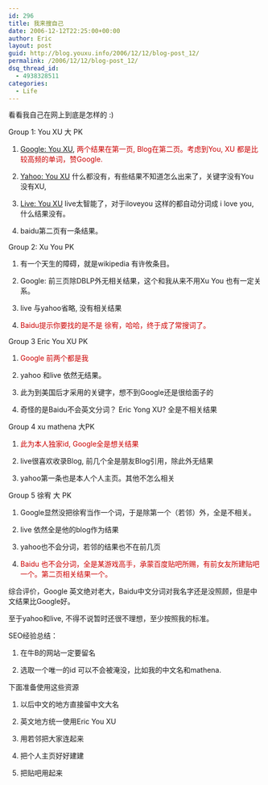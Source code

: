 ```yaml
---
id: 296
title: 我来搜自己
date: 2006-12-12T22:25:00+00:00
author: Eric
layout: post
guid: http://blog.youxu.info/2006/12/12/blog-post_12/
permalink: /2006/12/12/blog-post_12/
dsq_thread_id:
  - 4938328511
categories:
  - Life
---
```

看看我自己在网上到底是怎样的 :)

Group 1: You XU 大 PK
  
1. [Google: You XU](http://www.google.com/search?q=you+xu), <span style="color: rgb(204, 0, 0);">两个结果在第一页, Blog在第二页。考虑到You, XU 都是比较高频的单词，赞Google.</span>
  
2.  [Yahoo: You XU](http://search.yahoo.com/search?p=you+xu) 什么都没有，有些结果不知道怎么出来了，关键字没有You 没有XU,
  
3. [Live: You XU](http://search.live.com/results.aspx?q=you+xu) live太智能了，对于iloveyou 这样的都自动分词成 i love you, 什么结果没有。
  
4. baidu第二页有一条结果。

Group 2: Xu You PK
  
1. 有一个天生的障碍，就是wikipedia 有许攸条目。
  
2. Google: 前三页除DBLP外无相关结果，这个和我从来不用Xu You 也有一定关系。
  
3. live 与yahoo省略, 没有相关结果
  
4. <span style="color: rgb(204, 0, 0);">Baidu提示你要找的是不是 徐宥，哈哈，终于成了常搜词了。</span>
  
Group 3 Eric You XU PK
  
1. <span style="color: rgb(204, 0, 0);">Google 前两个都是我</span>
  
2. yahoo 和live 依然无结果。
  
3. 此为到美国后才采用的关键字，想不到Google还是很给面子的
  
4. 奇怪的是Baidu不会英文分词？ Eric Yong XU? 全是不相关结果

Group 4 xu mathena 大PK
  
1. <span style="color: rgb(204, 0, 0);">此为本人独家id, Google全是想关结果</span>
  
2. live很喜欢收录Blog, 前几个全是朋友Blog引用，除此外无结果
  
3. yahoo第一条也是本人个人主页。其他不怎么相关

Group 5 徐宥 大 PK
  
1. Google显然没把徐宥当作一个词，于是除第一个（若邻）外，全是不相关。
  
2. live 依然全是他的blog作为结果
  
3. yahoo也不会分词，若邻的结果也不在前几页
  
4. <span style="color: rgb(204, 0, 0);">Baidu 也不会分词，全是某游戏高手，承蒙百度贴吧所赐，有前女友所建贴吧一个。第二页相关结果一个。</span>
  
综合评价，Google 英文绝对老大，Baidu中文分词对我名字还是没照顾，但是中文结果比Google好。
  
至于yahoo和live, 不得不说暂时还很不理想，至少按照我的标准。

SEO经验总结：
  
1. 在牛B的网站一定要留名
  
2. 选取一个唯一的id 可以不会被淹没，比如我的中文名和mathena.

下面准备使用这些资源
  
1. 以后中文的地方直接留中文大名
  
2. 英文地方统一使用Eric You XU
  
3. 用若邻把大家连起来
  
4. 把个人主页好好建建
  
5. 把贴吧用起来